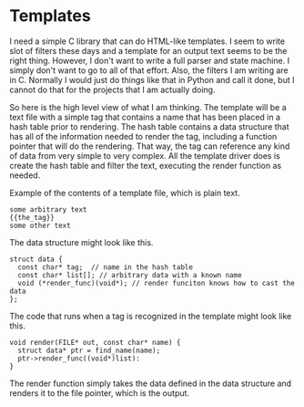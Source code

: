 # Templates
I need a simple C library that can do HTML-like templates. I seem to write  slot of filters these days and a template for an output text seems to be the right thing. However, I don't want to write a full parser and state machine. I simply don't want to go to all of that effort. Also, the filters I am writing are in C. Normally I would just do things like that in Python and call it done, but I cannot do that for the projects that I am actually doing. 

So here is the high level view of what I am thinking. The template will be a text file with a simple tag that contains a name that has been placed in a hash table prior to rendering. The hash table contains a data structure that has all of the information needed to render the tag, including a function pointer that will do the rendering. That way, the tag can reference any kind of data from very simple to very complex. All the template driver does is create the hash table and filter the text, executing the render function as needed.

Example of the contents of a template file, which is plain text.
```
some arbitrary text
{{the_tag}}
some other text
```

The data structure might look like this.
```
struct data {
  const char* tag;  // name in the hash table
  const char* list[]; // arbitrary data with a known name
  void (*render_func)(void*); // render funciton knows how to cast the data
};
```

The code that runs when a tag is recognized in the template might look like this.
```
void render(FILE* out, const char* name) {
  struct data* ptr = find_name(name);
  ptr->render_func((void*)list):
}
```

The render function simply takes the data defined in the data structure and renders it to the file pointer, which is the output. 
